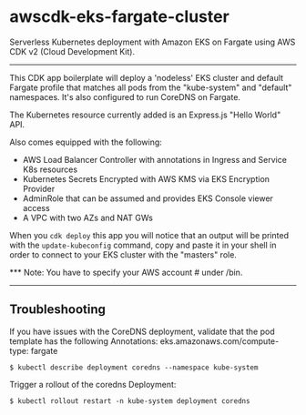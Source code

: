 # awscdk-eks-fargate-cluster

Serverless Kubernetes deployment with Amazon EKS on Fargate using AWS CDK v2 (Cloud Development Kit).

---

This CDK app boilerplate will deploy a 'nodeless' EKS cluster and default Fargate profile that matches all pods from the "kube-system" and "default" namespaces. It's also configured to run CoreDNS on Fargate.

The Kubernetes resource currently added is an Express.js "Hello World" API.

Also comes equipped with the following:

- AWS Load Balancer Controller with annotations in Ingress and Service K8s resources
- Kubernetes Secrets Encrypted with AWS KMS via EKS Encryption Provider
- AdminRole that can be assumed and provides EKS Console viewer access
- A VPC with two AZs and NAT GWs

When you `cdk deploy` this app you will notice that an output will be printed with the `update-kubeconfig` command, copy and paste it in your shell in order to connect to your EKS cluster with the "masters" role.

\*\*\* Note: You have to specify your AWS account # under /bin.

---

## Troubleshooting

If you have issues with the CoreDNS deployment, validate that the pod template has the following Annotations:
eks.amazonaws.com/compute-type: fargate

    $ kubectl describe deployment coredns --namespace kube-system

Trigger a rollout of the coredns Deployment:

    $ kubectl rollout restart -n kube-system deployment coredns
